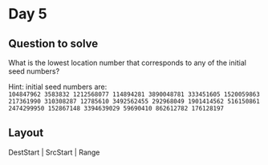 # Day 5

## Question to solve
What is the lowest location number that corresponds to any of the initial seed numbers?

Hint: initial seed numbers are:  
`104847962 3583832 1212568077 114894281 3890048781 333451605 1520059863 217361990 310308287 12785610 3492562455 292968049 1901414562 516150861 2474299950 152867148 3394639029 59690410 862612782 176128197`

## Layout
DestStart | SrcStart | Range